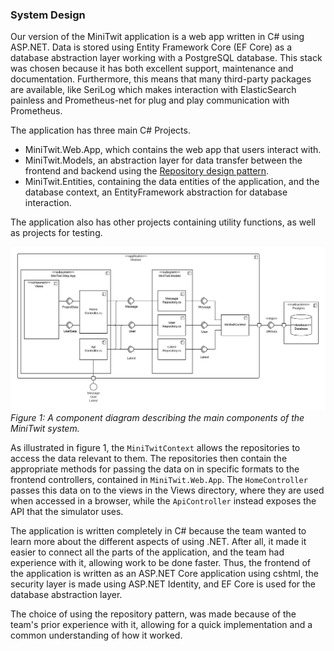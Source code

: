 ### System Design 
Our version of the MiniTwit application is a web app written in C# using ASP.NET. Data is stored using Entity Framework Core (EF Core) as a database abstraction layer working with a PostgreSQL database. This stack was chosen because it has both excellent support, maintenance and documentation. Furthermore, this means that many third-party packages are available, like SeriLog which makes interaction with ElasticSearch painless and Prometheus-net for plug and play communication with Prometheus.

The application has three main C# Projects. 
- MiniTwit.Web.App, which contains the web app that users interact with. 
- MiniTwit.Models, an abstraction layer for data transfer between the frontend and backend using the [Repository design pattern](https://martinfowler.com/eaaCatalog/repository.html).  
- MiniTwit.Entities, containing the data entities of the application, and the database context, an EntityFramework abstraction for database interaction. 

The application also has other projects containing utility functions, as well as projects for testing.

![Component diagram](./images/component_diagram.png)<br/>
*Figure 1: A component diagram describing the main components of the MiniTwit system.*

As illustrated in figure 1, the `MiniTwitContext` allows the repositories to access the data relevant to them. The repositories then contain the appropriate methods for passing the data on in specific formats to the frontend controllers, contained in `MiniTwit.Web.App`. The `HomeController` passes this data on to the views in the Views directory, where they are used when accessed in a browser, while the `ApiController` instead exposes the API that the simulator uses.

The application is written completely in C# because the team wanted to learn more about the different aspects of using .NET. 
After all, it made it easier to connect all the parts of the application, and the team had experience with it, allowing work to be done faster. 
Thus, the frontend of the application is written as an ASP.NET Core application using cshtml, the security layer is made using ASP.NET Identity, and EF Core is used for the database abstraction layer.

The choice of using the repository pattern, was made because of the team's prior experience with it, allowing for a quick implementation and a common understanding of how it worked.
